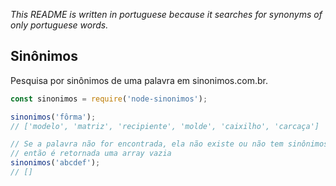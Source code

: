 _This README is written in portuguese because it searches for synonyms of only portuguese words._

## Sinônimos

Pesquisa por sinônimos de uma palavra em sinonimos.com.br.

```js
const sinonimos = require('node-sinonimos');

sinonimos('fôrma');
// ['modelo', 'matriz', 'recipiente', 'molde', 'caixilho', 'carcaça']

// Se a palavra não for encontrada, ela não existe ou não tem sinônimos,
// então é retornada uma array vazia
sinonimos('abcdef');
// []
```